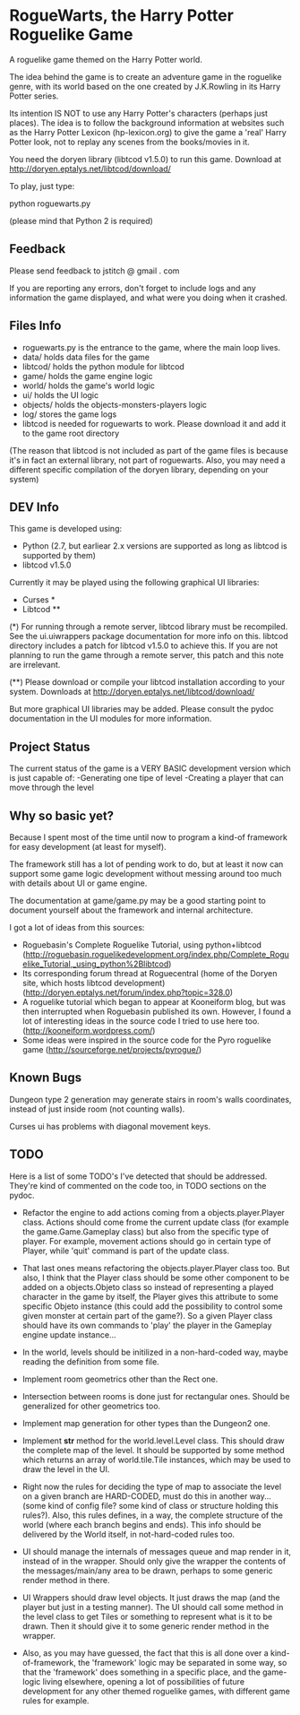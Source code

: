 RogueWarts, the Harry Potter Roguelike Game
===========================================

A roguelike game themed on the Harry Potter world.

The idea behind the game is to create an adventure game in the
roguelike genre, with its world based on the one created by
J.K.Rowling in its Harry Potter series.

Its intention IS NOT to use any Harry Potter's characters (perhaps
just places). The idea is to follow the background information at
websites such as the Harry Potter Lexicon (hp-lexicon.org) to give the
game a 'real' Harry Potter look, not to replay any scenes from the
books/movies in it.

You need the doryen library (libtcod v1.5.0) to run this
game. Download at http://doryen.eptalys.net/libtcod/download/

To play, just type:

  python roguewarts.py

(please mind that Python 2 is required)

Feedback
--------
Please send feedback to jstitch @ gmail . com

If you are reporting any errors, don't forget to include logs and any
information the game displayed, and what were you doing when it
crashed.

Files Info
----------
- roguewarts.py is the entrance to the game, where the main loop lives.
- data/ holds data files for the game
- libtcod/ holds the python module for libtcod
- game/ holds the game engine logic
- world/ holds the game's world logic
- ui/ holds the UI logic
- objects/ holds the objects-monsters-players logic
- log/ stores the game logs
- libtcod is needed for roguewarts to work. Please download it and add
  it to the game root directory

(The reason that libtcod is not included as part of the game files is
because it's in fact an external library, not part of
roguewarts. Also, you may need a different specific compilation of the
doryen library, depending on your system)

DEV Info
--------

This game is developed using:

- Python (2.7, but earliear 2.x versions are supported as long as
  libtcod is supported by them)
- libtcod v1.5.0

Currently it may be played using the following graphical UI libraries:

- Curses *
- Libtcod **

(*) For running through a remote server, libtcod library must be
    recompiled. See the ui.uiwrappers package documentation for more
    info on this. libtcod directory includes a patch for libtcod
    v1.5.0 to achieve this. If you are not planning to run the game
    through a remote server, this patch and this note are irrelevant.

(**) Please download or compile your libtcod installation according to
     your system. Downloads at
     http://doryen.eptalys.net/libtcod/download/

But more graphical UI libraries may be added. Please consult the pydoc
documentation in the UI modules for more information.


Project Status
--------------

The current status of the game is a VERY BASIC development version
which is just capable of:
-Generating one tipe of level
-Creating a player that can move through the level

Why so basic yet?
-----------------

Because I spent most of the time until now to program a kind-of
framework for easy development (at least for myself).

The framework still has a lot of pending work to do, but at least it
now can support some game logic development without messing around too
much with details about UI or game engine.

The documentation at game/game.py may be a good starting point to
document yourself about the framework and internal architecture.

I got a lot of ideas from this sources:

- Roguebasin's Complete Roguelike Tutorial, using python+libtcod
  (http://roguebasin.roguelikedevelopment.org/index.php/Complete_Roguelike_Tutorial,_using_python%2Blibtcod)
- Its corresponding forum thread at Roguecentral (home of the Doryen
  site, which hosts libtcod development)
  (http://doryen.eptalys.net/forum/index.php?topic=328.0)
- A roguelike tutorial which began to appear at Kooneiform blog, but
  was then interrupted when Roguebasin published its own. However, I
  found a lot of interesting ideas in the source code I tried to use
  here too. (http://kooneiform.wordpress.com/)
- Some ideas were inspired in the source code for the Pyro roguelike
  game (http://sourceforge.net/projects/pyrogue/)

Known Bugs
----------

Dungeon type 2 generation may generate stairs in room's walls
coordinates, instead of just inside room (not counting walls).

Curses ui has problems with diagonal movement keys.

TODO
----

Here is a list of some TODO's I've detected that should be
addressed. They're kind of commented on the code too, in TODO sections
on the pydoc.

- Refactor the engine to add actions coming from a
  objects.player.Player class. Actions should come frome the current
  update class (for example the game.Game.Gameplay class) but also
  from the specific type of player. For example, movement actions
  should go in certain type of Player, while 'quit' command is part of
  the update class.

- That last ones means refactoring the objects.player.Player class
  too. But also, I think that the Player class should be some other
  component to be added on a objects.Objeto class so instead of
  representing a played character in the game by itself, the Player
  gives this attribute to some specific Objeto instance (this could
  add the possibility to control some given monster at certain part of
  the game?). So a given Player class should have its own commands to
  'play' the player in the Gameplay engine update instance...

- In the world, levels should be initilized in a non-hard-coded way,
  maybe reading the definition from some file.

- Implement room geometrics other than the Rect one.

- Intersection between rooms is done just for rectangular ones. Should
  be generalized for other geometrics too.

- Implement map generation for other types than the Dungeon2 one.

- Implement __str__ method for the world.level.Level class. This
  should draw the complete map of the level. It should be supported by
  some method which returns an array of world.tile.Tile instances,
  which may be used to draw the level in the UI.

- Right now the rules for deciding the type of map to associate the
  level on a given branch are HARD-CODED, must do this in another
  way... (some kind of config file?  some kind of class or structure
  holding this rules?).  Also, this rules defines, in a way, the
  complete structure of the world (where each branch begins and
  ends). This info should be delivered by the World itself, in
  not-hard-coded rules too.

- UI should manage the internals of messages queue and map render in
  it, instead of in the wrapper. Should only give the wrapper the
  contents of the messages/main/any area to be drawn, perhaps to some
  generic render method in there.

- UI Wrappers should draw level objects. It just draws the map (and
  the player but just in a testing manner). The UI should call some
  method in the level class to get Tiles or something to represent
  what is it to be drawn. Then it should give it to some generic
  render method in the wrapper.

- Also, as you may have guessed, the fact that this is all done over a
  kind-of-framework, the 'framework' logic may be separated in some
  way, so that the 'framework' does something in a specific place, and
  the game-logic living elsewhere, opening a lot of possibilities of
  future development for any other themed roguelike games, with
  different game rules for example.
